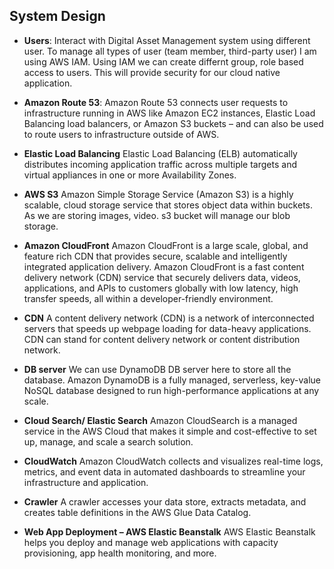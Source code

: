 ## System Design

- **Users**: 
Interact with Digital Asset Management system using different user. To manage all types of user (team member, third-party user) I am using AWS IAM. Using IAM
we can create differnt group, role based access to users. This will provide security for our cloud native application.

- **Amazon Route 53**: 
Amazon Route 53 connects user requests to infrastructure running in AWS like Amazon EC2 instances, Elastic Load Balancing load balancers, 
or Amazon S3 buckets – and can also be used to route users to infrastructure outside of AWS.

- **Elastic Load Balancing**
Elastic Load Balancing (ELB) automatically distributes incoming application traffic across multiple targets and virtual appliances in one or more Availability Zones.

- **AWS S3**
Amazon Simple Storage Service (Amazon S3) is a highly scalable, cloud storage service that stores object data within buckets. As we are storing images, video. s3 bucket will
manage our blob storage.

- **Amazon CloudFront**
Amazon CloudFront is a large scale, global, and feature rich CDN that provides secure, scalable and intelligently integrated application delivery. Amazon CloudFront is a fast
content delivery network (CDN) service that securely delivers data, videos, applications, and APIs to customers globally with low latency, high transfer speeds, all within a developer-friendly environment.

- **CDN**
A content delivery network (CDN) is a network of interconnected servers that speeds up webpage loading for data-heavy applications. CDN can stand for content delivery network or content distribution network. 

- **DB server**
We can use DynamoDB DB server here to store all the database. Amazon DynamoDB is a fully managed, serverless, key-value NoSQL database designed to run high-performance applications at any scale.

- **Cloud Search/ Elastic Search**
Amazon CloudSearch is a managed service in the AWS Cloud that makes it simple and cost-effective to set up, manage, and scale a search solution.

- **CloudWatch**
Amazon CloudWatch collects and visualizes real-time logs, metrics, and event data in automated dashboards to streamline your infrastructure and application.

- **Crawler**
A crawler accesses your data store, extracts metadata, and creates table definitions in the AWS Glue Data Catalog.

- **Web App Deployment – AWS Elastic Beanstalk**
AWS Elastic Beanstalk helps you deploy and manage web applications with capacity provisioning, app health monitoring, and more.



